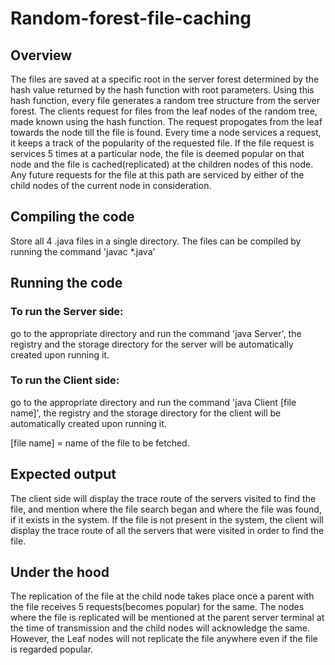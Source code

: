 # Random-forest-file-caching

## Overview
The files are saved at a specific root in the server forest determined by the hash value returned by the hash function with root parameters. Using this hash function, every file generates a random tree structure from the server forest. The clients request for files from the leaf nodes of the random tree, made known using the hash function. The request propogates from the leaf towards the node till the file is found. Every time a node services a request, it keeps a track of the popularity of the requested file. If the file request is services 5 times at a particular node, the file is deemed popular on that node and the file is cached(replicated) at the children nodes of this node. Any future requests for the file at this path are serviced by either of the child nodes of the current node in consideration. 

## Compiling the code
Store all 4 .java files in a single directory.
The files can be compiled by running the command 'javac *.java'

## Running the code

### To run the Server side:
go to the appropriate directory and run the command 'java Server', the registry and the storage directory for the server will be automatically created upon running it.

### To run the Client side:
go to the appropriate directory and run the command 'java Client [file name]', the registry and the storage directory for the client will be automatically created upon running it.

[file name] = name of the file to be fetched.

## Expected output
The client side will display the trace route of the servers visited to find the file, and mention where the file search began and where the file was found, if it exists in the system. If the file is not present in the system, the client will display the trace route of all the servers that were visited in order to find the file.

## Under the hood
The replication of the file at the child node takes place once a parent with the file receives 5 requests(becomes popular) for the same. The nodes where the file is replicated will be mentioned at the parent server terminal at the time of transmission and the child nodes will acknowledge the same. However, the Leaf nodes will not replicate the file anywhere even if the file is regarded popular.   
